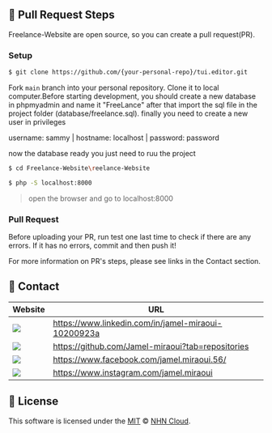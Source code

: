 ## 🔧 Pull Request Steps

Freelance-Website are open source, so you can create a pull request(PR).

### Setup

```sh
$ git clone https://github.com/{your-personal-repo}/tui.editor.git
```

Fork `main` branch into your personal repository. Clone it to local computer.Before starting development, you should create a new database in phpmyadmin and name it "FreeLance" after that import the sql file in the project folder (database/freelance.sql).
finally you need to create a new user in privileges

username: sammy |
hostname: localhost |
password: password

now the database ready you just need to ruu the project 
```sh
$ cd Freelance-Website\reelance-Website
```
```sh
$ php -S localhost:8000
```

> open the browser and go to localhost:8000

### Pull Request

Before uploading your PR, run test one last time to check if there are any errors. If it has no errors, commit and then push it!

For more information on PR's steps, please see links in the Contact section.

## 💬 Contact
| Website | URL |
| --- | --- |
| <img src="https://img.shields.io/badge/LinkedIn-0077B5?style=for-the-badge&logo=linkedin&logoColor=white" /> | https://www.linkedin.com/in/jamel-miraoui-10200923a |
| <img src="https://img.shields.io/badge/GitHub-100000?style=for-the-badge&logo=github&logoColor=white" /> | https://github.com/Jamel-miraoui?tab=repositories |
| <img src="https://img.shields.io/badge/Facebook-1877F2?style=for-the-badge&logo=facebook&logoColor=white" /> | https://www.facebook.com/jamel.miraoui.56/ |
| <img src="https://img.shields.io/badge/Instagram-E4405F?style=for-the-badge&logo=instagram&logoColor=white" /> | https://www.instagram.com/jamel.miraoui |

## 📜 License

This software is licensed under the [MIT](https://github.com/nhn/tui.editor/blob/master/LICENSE) © [NHN Cloud](https://github.com/nhn).
